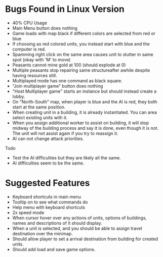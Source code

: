 # Bugs Found in Linux Version
- 40% CPU Usage
- Main Menu button does nothing
- Game loads with map black if different colors are selected from red or blue
- If choosing as red colored units, you instead start with blue and the computer is red.
- Spamming right click on the same area causes unit to stutter in same spot (okay with 'M' to move)
- Peasants cannot mine gold at 100 (should explode at 0)
- Multiple peasants stop repairing same structureafter awhile despite having resources still.
- Multiplayed mode has one command as black square.
- "Join multiplayer game" button does nothing
- "Host Multiplayer game" starts an instance but should instead create a lobby.
- On "North-South" map, when player is blue and the AI is red, they both start at the same position.
- When creating unit in a building, it is already instantiated. You can area select existing units with it. 
- When you assign additional worker to assist on building, it will stop midway of the building process and say it is done, even though it is not. The unit will not assist again if you try to reassign it. 
- AI can not change attack priorities. 

Todo
- Test the AI difficulties but they are likely all the same.
- AI difficulties seem to be the same. 

# Suggested Features
- Keyboard shortcuts in main menu
- Tooltip on to see what commands do
- Help menu with keyboard shortcuts
- 2x speed mode
- When cursor hover over any actions of units, options of buildings, names and descriptions of it should display.
- When a unit is selected, and you should be able to assign travel destination over the minimap. 
- Should allow player to set a arrival destination from building for created units.
- Should add load and save game options.
